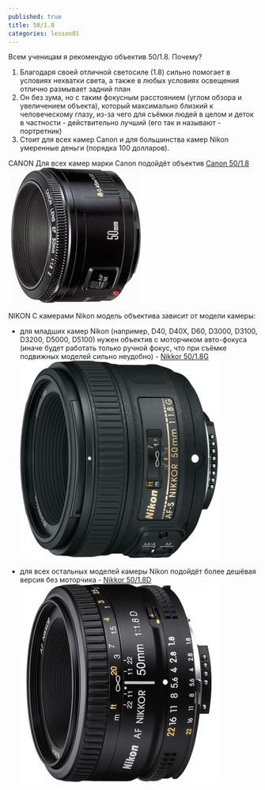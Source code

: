 ```yaml
---
published: true
title: 50/1.8
categories: lesson01
---
```


Всем ученицам я рекомендую объектив 50/1.8. Почему?
1. Благодаря своей отличной светосиле (1.8) сильно помогает в условиях нехватки света, а также в любых условиях освещения отлично размывает задний план 
2. Он без зума, но с таким фокусным расстоянием (углом обзора и увеличением объекта), который максимально близкий к человеческому глазу, из-за чего для съёмки людей в целом и деток в частности - действительно лучший (его так и называют - портретник)
3. Стоит для всех камер Canon и для большинства камер Nikon умеренные деньги (порядка 100 долларов).

CANON
Для всех камер марки Canon подойдёт объектив [Canon 50/1.8](http://hotline.ua/foto-obektivy/canon_ef_50mm_f18_ii/) 
![canon50.jpg](/img/canon50.jpg)

NIKON
С камерами Nikon модель объектива зависит от модели камеры:
- для младших камер Nikon (например, D40, D40X, D60, D3000, D3100, D3200, D5000, D5100) нужен объектив с моторчиком авто-фокуса (иначе будет работать только ручной фокус, что при съёмке подвижных моделей сильно неудобно) - [Nikkor 50/1.8G](http://hotline.ua/foto-obektivy/nikon-af-s-nikkor-50mm-f18g/)
![nikon50g.jpg](/img/nikon50g.jpg)

- для всех остальных моделей камеры Nikon подойдёт более дешёвая версия без моторчика - [Nikkor 50/1.8D](http://hotline.ua/foto-obektivy/nikon_af_nikkor_50mm_f18d/)
![nikon50d.jpg](/img/nikon50d.jpg)
